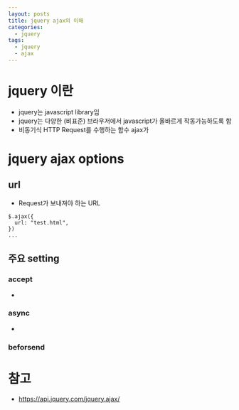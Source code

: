 ```yaml
---
layout: posts
title: jquery ajax의 이해
categories: 
  - jquery
tags: 
  - jquery
  - ajax
---
```

# jquery 이란
- jquery는 javascript library임
- jquery는 다양한 (비표준) 브라우저에서 javascript가 올바르게 작동가능하도록 함
- 비동기식 HTTP Request를 수행하는 함수 ajax가 

# jquery ajax options
## url
- Request가 보내져야 하는 URL
```
$.ajax({
  url: "test.html",
})
...
```
## 주요 setting
### accept
- 
### async
-
### beforsend


# 참고
- https://api.jquery.com/jquery.ajax/
